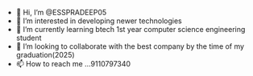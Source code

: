 - 👋 Hi, I’m @ESSPRADEEP05
- 👀 I’m interested in developing newer technologies 
- 🌱 I’m currently learning btech 1st year computer science engineering student 
- 💞️ I’m looking to collaborate with the best company by the time of my graduation(2025)
- 📫 How to reach me ...9110797340

<!---
ESSPRADEEP05/ESSPRADEEP05 is a ✨ special ✨ repository because its `README.md` (this file) appears on your GitHub profile.
You can click the Preview link to take a look at your changes.
--->
